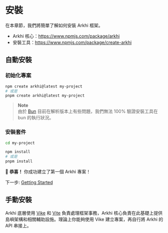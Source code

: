 # 安裝

在本章節，我們將簡單了解如何安裝 Arkhi 框架。

- Arkhi 核心：https://www.npmjs.com/package/arkhi
- 安裝工具：https://www.npmjs.com/package/create-arkhi

## 自動安裝

### 初始化專案

```bash
npm create arkhi@latest my-project
# 或是
pnpm create arkhi@latest my-project
```

> **Note**  
> 由於 [Bun](https://bun.sh) 目前在解析版本上有些問題，我們無法 100% 驗證安裝工具在 bun 的執行狀況。

### 安裝套件

```bash
cd my-project

npm install
# 或是
pnpm install
```

🎉 **恭喜！** 你成功建立了第一個 Arkhi 專案！

下一步: [Getting Started](./getting_started.md)

## 手動安裝

Arkhi 底層使用 [Vike](https://vike.dev) 和 [Vite](https://vitejs.dev/) 負責處理框架事務，Arkhi 核心負責在此基礎上提供島嶼架構和相關輔助設施。理論上你能夠使用 Vike 建立專案，再自行將 Arkhi 的 API 串接上。

